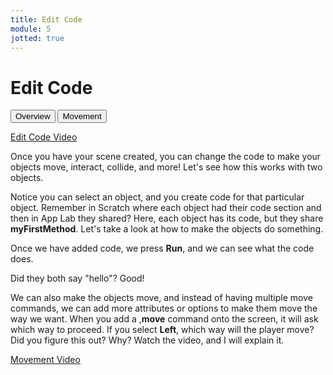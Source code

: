 ```yaml
---
title: Edit Code
module: 5
jotted: true
---
```


# Edit Code

<div class="tab">
  <button class="tablinks active" onclick="openTab(event, 'Overview')">Overview</button>
   <button class="tablinks" onclick="openTab(event, 'Move')">Movement</button>
</div>
<!-- Tab content -->
<div id="Overview" class="tabcontent" style="display:block">

<p><a href="//www.youtube.com/embed/fyZiuVeMzN8" data-lity>Edit Code Video</a></p>

<p>Once you have your scene created, you can change the code to make your objects move, interact, collide, and more!  Let's see how this works with two objects.</p>

<p>Notice you can select an object, and you create code for that particular object.  Remember in Scratch where each object had their code section and then in App Lab they shared?  Here, each object has its code, but they share <b>myFirstMethod</b>.  Let's take a look at how to make the objects do something.</p>

<p>Once we have added code, we press <b>Run</b>, and we can see what the code does.</p>

<p>Did they both say "hello"?  Good!</p>
</div>
<div id="Move" class="tabcontent">

<p>We can also make the objects move, and instead of having multiple move commands, we can add more attributes or options to make them move the way we want.  When you add a ,<b>move</b> command onto the screen, it will ask which way to proceed.  If you select <b>Left</b>, which way will the player move? Did you figure this out? Why?  Watch the video, and I will explain it.</p>

<p><a href="//www.youtube.com/embed/dnUFXLrw1Mc" data-lity>Movement Video</a></p>

</div>